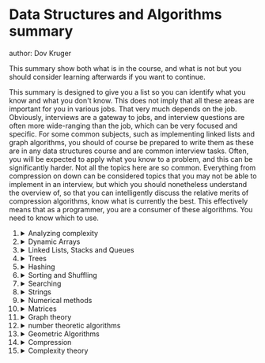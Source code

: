 # Data Structures and Algorithms summary

author: Dov Kruger

This summary show both what is in the course, and what is not but you
should consider learning afterwards if you want to continue.

This summary is designed to give you a list so you can identify what
you know and what you don't know. This does not imply that all these
areas are important for you in various jobs. That very much depends on
the job. Obviously, interviews are a gateway to jobs, and interview
questions are often more wide-ranging than the job, which can be very
focused and specific. For some common subjects, such as implementing
linked lists and graph algorithms, you should of course be prepared to
write them as these are in any data structures course and are common
interview tasks. Often, you will be expected to apply what you know to
a problem, and this can be significantly harder. Not all the topics
here are so common. Everything from compression on down can be
considered topics that you may not be able to implement in an
interview, but which you should nonetheless understand the overview
of, so that you can intelligently discuss the relative merits of
compression algorithms, know what is currently the best. This
effectively means that as a programmer, you are a consumer of these
algorithms. You need to know which to use.

<ol>
<li><details>
<summary>Analyzing complexity</summary>

 - Big O, &Omega;, theta
 - Analyzing loops to determine complexity
 - Analyzing loops with if statements to determine complexity (&Omega;)
 - Understanding &Omega; (surprising how many people miss this sometimes even if they sometimes get it right)
 - Analyzing recursion
 - Dynamic programming
 - opt Master Theorem
 - Readings
 - Homework
</details></li>

<li><details>
<summary>Dynamic Arrays</summary>

- Abstract list operations
- Bad Dynamic Arrays: complexity of operations
- Dynamic Arrays that grow by doubling in capacity
- Readings
- Homework
</details></li>

<li><details>
<summary>Linked Lists, Stacks and Queues</summary>

- Four types of Linked Lists
- Singly Linked List with head
- Singly Linked List with head and tail
- Doubly Linked List with head
- Doubly Linked List with head and tail
- Readings
- Homework
</details></li>

<li><details>
<summary>Trees</summary>

- Binary Trees
  Ordered Binary Trees
    - inorder
    - preorder
    - postorder
- Balanced Trees
- RBTree
- BTrees
- Tries
- Readings
- Homework
</details></li>

<li><details>
<summary>Hashing</summary>

- Hash functions
- Linear probing
- Linear chaining
- Quadratic probing
- Perfect hashing
- Use of hashing as 
- *Cryptographic hashing
- Readings
- Homework
</details></li>


<li><details>
<summary>Sorting and Shuffling</summary>

- bubble sort
- selection sort
- quicksort
- Lomuto vs. original partitioning for quicksort
- Knuth-modified quicksort
- Heapsort
- Mergesort
- Spreadsort
- Shuffling
  - Bad Shuffling
  - Unfair Shuffling
  - Fischer-Yates
- Readings
- Homework

</details></li>

<li><details>
<summary>Searching</summary>

- linear search
- binary search
- golden mean search
- Readings
- Homework
</details></li>

<li><details>
<summary>Strings</summary>

- naive string compare
- Boyer-Moore
- Finite State Machine (FSM)
- Longest Common Subsequence (LCS)
- Edit Distance
</details></li>

<li><details>
<summary>Numerical methods</summary>

- Properties of floating point
- inexact representation
- Roundoff error
- commutivity, associativity
- Root finding
- bisection
- Newton-Raphson
- Ridder's
- Numerical integration
- Basic methods: Euler, midpoint, trapezoidal
- Simpson's rule and why it is useless
- recursive trapezoidal and adaptive quadrature
- Gauss quadrature
- Romberg
</details></li>

<li><details>
<summary>Matrices</summary>

- Addition, subtraction
- Multiplication
- Lower bounds on matrix multiplication: Strassen, Coppersmith-Winograd
- Gauss-Jordan (Row reduction)
- Partial and full pivoting for numerical stability
- Least squares
- Gram-Schmidt
- Principal Component Analysis (PCA)
</details></li>

<li><details>
<summary>Graph theory</summary>

- Terminology of graph theory
- Representation of graphs (List, Matrix, CSR)
- primitives isAdjacent and allAdjacent
- DFS and BFS
- Djikstra/Bellman-Ford
- Floyd Warshall
- Prim
- Kruskal
- Travelling Salesman Problem (TSP)
</details></li>

<li><details>
<summary>number theoretic algorithms</summary>

- Greatest Common Denominator (GCD) and Lowest Common Multiple (LCM)
- Primality testing: Trial division
- Factoring
- Eratosthenes' Sieve
- probabilistic testing (Fermat, Miller Rabin)
- AKS (the concept of deterministic primality testing, not necessarily how to do it)
- RSA and asymmetric cryptography
</details></li>

<li><details>
<summary>Geometric Algorithms</summary>

- Space Trees (quadtree, octree)-
- Convex Hull
- Tessellation
- Interpolation of values
- Indexing to a regular grid
- Indexing to an irregular grid (effectively spatial hashing)
</details></li>

<li><details>
<summary>Compression</summary>
- Overview of Information theory
- Huffman
- Arithmetic encoding
- LZW (Lempel-Ziv-Welch)
- Burrows-Wheeler
- LZMA
- PPM
- Neural network prediction compressions (PAQ family)
- Kolmogorov complexity
- Lossy vs Lossless compression
- png, jpeg, jpeg2000, webp images 
</details></li>

<li><details>
<summary>Complexity theory</summary>
- P vs. NP 
- Turing machines
- Reducibility
- Satisfyability
- Knapsack problem
</details></li>

</ol>
